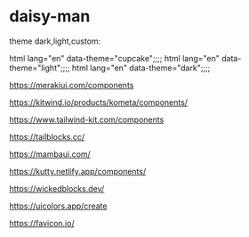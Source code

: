 # daisy-man

theme dark,light,custom:

html lang="en" data-theme="cupcake";;;;
html lang="en" data-theme="light";;;;
html lang="en" data-theme="dark";;;;



https://merakiui.com/components


https://kitwind.io/products/kometa/components/


https://www.tailwind-kit.com/components

https://tailblocks.cc/

https://mambaui.com/

https://kutty.netlify.app/components/

https://wickedblocks.dev/

https://uicolors.app/create

https://favicon.io/
